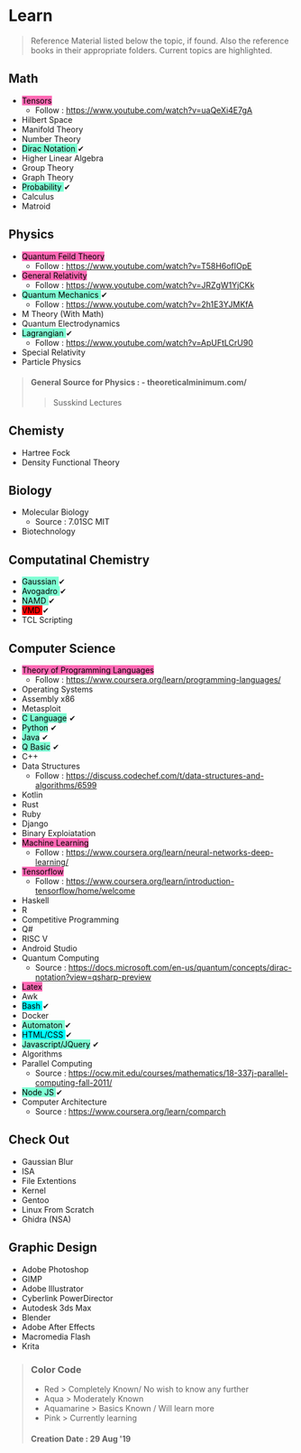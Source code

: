 # Learn

>Reference Material listed below the topic, if found. Also the reference books in their appropriate folders. Current topics are highlighted.

## Math

- <mark style="background-color: hotpink;"> Tensors </mark>
    - Follow : <https://www.youtube.com/watch?v=uaQeXi4E7gA> 
- Hilbert Space
- Manifold Theory
- Number Theory
- <mark style="background-color: aquamarine;">Dirac Notation </mark>&#10004;
- Higher Linear Algebra
- Group Theory
- Graph Theory
- <mark style="background-color: aquamarine;"> Probability </mark>&#10004;
- Calculus
- Matroid

## Physics

- <mark style="background-color: hotpink;"> Quantum Feild Theory </mark>
    - Follow : <https://www.youtube.com/watch?v=T58H6ofIOpE>
- <mark style="background-color: hotpink;"> General Relativity </mark>
    - Follow : <https://www.youtube.com/watch?v=JRZgW1YjCKk>
- <mark style="background-color: aquamarine;">Quantum Mechanics </mark>&#10004;
    - Follow : <https://www.youtube.com/watch?v=2h1E3YJMKfA>
- M Theory (With Math)
- Quantum Electrodynamics
- <mark style="background-color: Aquamarine;">Lagrangian </mark>&#10004;
    - Follow : <https://www.youtube.com/watch?v=ApUFtLCrU90>
- Special Relativity
- Particle Physics

>#### General Source for Physics : - theoreticalminimum.com/
>>Susskind Lectures

## Chemisty

- Hartree Fock
- Density Functional Theory

## Biology

- Molecular Biology
    - Source : 7.01SC MIT
- Biotechnology

## Computatinal Chemistry

- <mark style="background-color: aquamarine;">Gaussian </mark>&#10004;
- <mark style="background-color: aquamarine;">Avogadro </mark>&#10004;
- <mark style="background-color: aquamarine;">NAMD </mark> &#10004;
- <mark style="background-color: red;">VMD </mark> &#10004;
- TCL Scripting

## Computer Science

- <mark style="background-color: hotpink;"> Theory of Programming Languages </mark>
    - Follow : <https://www.coursera.org/learn/programming-languages/>
- Operating Systems
- Assembly x86
- Metasploit
- <mark style="background-color: aquamarine;">C Language</mark> &#10004;
- <mark style="background-color: aquamarine;">Python</mark> &#10004;
- <mark style="background-color: aquamarine;">Java</mark> &#10004;
- <mark style="background-color: aquamarine;">Q Basic</mark> &#10004;
- C++
- Data Structures
    - Follow : <https://discuss.codechef.com/t/data-structures-and-algorithms/6599>
- Kotlin
- Rust
- Ruby
- Django
- Binary Exploiatation
- <mark style="background-color: hotpink;"> Machine Learning </mark>
    - Follow : <https://www.coursera.org/learn/neural-networks-deep-learning/>
- <mark style="background-color: hotpink;"> Tensorflow </mark>
    - Follow : <https://www.coursera.org/learn/introduction-tensorflow/home/welcome>
- Haskell
- R
- Competitive Programming
- Q#
- RISC V
- Android Studio
- Quantum Computing
    - Source : <https://docs.microsoft.com/en-us/quantum/concepts/dirac-notation?view=qsharp-preview>
- <mark style="background-color: hotpink;"> Latex </mark>
- Awk
- <mark style="background-color: aqua;"> Bash </mark> &#10004;
- Docker
- <mark style="background-color: aquamarine;"> Automaton </mark> &#10004;
- <mark style="background-color: aqua;">HTML/CSS </mark> &#10004;
- <mark style="background-color: aquamarine;"> Javascript/JQuery</mark> &#10004;
- Algorithms
- Parallel Computing
    - Source : <https://ocw.mit.edu/courses/mathematics/18-337j-parallel-computing-fall-2011/>
- <mark style="background-color: aquamarine;"> Node JS </mark> &#10004;
- Computer Architecture
    - Source : <https://www.coursera.org/learn/comparch>

## Check Out

- Gaussian Blur
- ISA
- File Extentions
- Kernel
- Gentoo
- Linux From Scratch
- Ghidra (NSA)

## Graphic Design

- Adobe Photoshop
- GIMP
- Adobe Illustrator
- Cyberlink PowerDirector
- Autodesk 3ds Max
- Blender
- Adobe After Effects
- Macromedia Flash
- Krita

>### Color Code
>
>- Red > Completely Known/ No wish to know any further
>- Aqua > Moderately Known
>- Aquamarine > Basics Known / Will learn more
>- Pink > Currently learning
>
> #### Creation Date : 29 Aug '19
